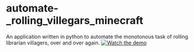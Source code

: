 # automate-_rolling_villegars_minecraft
An application written in python to automate the monotonous task of rolling librarian villagers, over and over again.
[![Watch the demo](https://img.youtube.com/vi/VIDEO_ID/0.jpg)](https://www.youtube.com/watch?v=plzCukYWmDc&t=55s)

